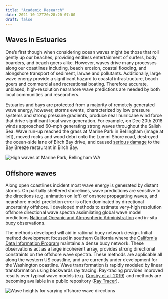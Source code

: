 ```yaml
---
title: "Academic Research"
date: 2021-10-12T20:28:20-07:00
draft: false
---
```

## Waves in Estuaries
One’s first though when considering ocean waves might be those that roll gently up our beaches, providing endless entertainment of surfers, body boarders, and beach goers alike. However, waves drive many processes along our coastlines including, beach erosion, coastal flooding, and alongshore transport of sediment, larvae and pollutants. Additionally, large wave energy provide a significant hazard to coastal infrastructure, beach goers and commercial and recreational boating.  Therefore accurate, unbiased, high-resolution nearshore wave predictions are needed by both local communities and researchers. 

Estuaries and bays are protected from a majority of remotely generated wave energy, however, storms events, characterized by low pressure systems and strong pressure gradients, produce near hurricane wind force that drive significant local wave generation. For example, on Dec 20th 2018 winds approached 60-mph generating strong waves throughout the Salish Sea. Wave run-up reached the grass at Marine Park in Bellingham (image at left), moved rocks and wood debri onto the Lummi Shore road, destroyed the ocean-side lane of Birch Bay drive, and caused [serious damage](https://komonews.com/news/local/birch-bay-restaurant-destroyed-by-wild-waves-fueled-by-fierce-winds) to the Bay Breeze restaurant in Birch Bay.

![High waves at Marine Park, Bellingham WA](/img/marine_park.png)

## Offshore waves
Along open coastlines incident most wave energy is generated by distant storms. On partially sheltered shorelines, wave predictions are sensitive to the directions (e.g. animation on left) of onshore propagating waves, and nearshore model prediction error is often dominated by directional uncertainty offshore. I developed methods to estimate very-high resolution offshore directional wave spectra assimilating global wave model predictions [National Oceanic and Atmospheric Administration](https://polar.ncep.noaa.gov/waves/) and in-situ buoy observations. 

The methods developed will aid in rational buoy network design. Initial method development focused in southern California where the [California Data Information Program](https://cdip.ucsd.edu/) maintains a dense buoy network. These observations act as a large incoherent array, provides strong directional constraints on the offshore wave spectra. 
These methods are applicable all along the western US coastline, and are currently under development for the Washington coastline. Wave transformation is rapidly modeled by linear transformation using backwards ray tracing. Ray-tracing provides improved results over typical wave models (e.g. [Crosby et al, 2019](https://journals.ametsoc.org/doi/full/10.1175/JTECH-D-18-0123.1)) and methods are becoming available in a public repository ([Ray Tracer](https://github.com/sccrosby/RayTracer)).

![Wave heights for varying offshore wave directions](/img/swan_model_hs_sweep.gif)